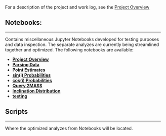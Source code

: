 For a description of the project and work log, see the [Project Overview](http://htmlpreview.github.com/?https://github.com/kaimibk/NAC/blob/master/Project%2BOverview.html)

## Notebooks:
___
Contains miscellaneous Jupyter Notebooks developed for testing purposes and data inspection. 
The separate analyzes are currently being streamlined together and optimized. 
The following notebooks are available:

- **[Project Overview](Notebooks/Project+Overview.ipynb)**
- **[Parsing Data](Notebooks/Parsing%20Data.ipynb)**
- **[Point Estimates](Notebooks/Point_estimates.ipynb)**
- **[sin(i) Probabilities](Notebooks/sini_probabilities.ipynb)**
- **[cos(i) Probabilities](Notebooks/cosi_probabilities.ipynb)**
- **[Query 2MASS](Notebooks/Query%202MASS.ipynb)**
- **[Inclination Distribution](Notebooks/Inclination_distribution.ipynb)**
- **[testing](Notebooks/testing.ipynb)**

## Scripts
___
Where the optimized analyzes from Notebooks will be located.